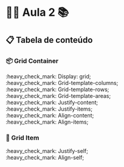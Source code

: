 # :man_teacher: Aula 2 :books:

## :clipboard: Tabela de conteúdo

### :package: Grid Container

<p> 
    :heavy_check_mark: Display: grid;<br>      
    :heavy_check_mark: Grid-template-columns;<br>
    :heavy_check_mark: Grid-template-rows;<br>           
    :heavy_check_mark: Grid-template-areas;<br>    
    :heavy_check_mark: Justify-content;<br>
    :heavy_check_mark: Justify-items;<br>
    :heavy_check_mark: Align-content;<br>
    :heavy_check_mark: Align-items;<br>    
</p>

### :pencil:  Grid Item
<p> 
    :heavy_check_mark: Justify-self;<br>
    :heavy_check_mark: Align-self;<br>                   
</p>



